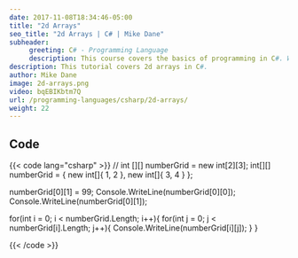 ```yaml
---
date: 2017-11-08T18:34:46-05:00
title: "2d Arrays"
seo_title: "2d Arrays | C# | Mike Dane"
subheader:
     greeting: C# - Programming Language
     description: This course covers the basics of programming in C#. Work your way through the videos/articles and I'll teach you everything you need to know to start your programming journey!
description: This tutorial covers 2d arrays in C#.
author: Mike Dane
image: 2d-arrays.png
video: bqEBIKbtm7Q
url: /programming-languages/csharp/2d-arrays/
weight: 22
---
```

## Code

{{< code lang="csharp" >}}
// int [][] numberGrid = new int[2][3];
int[][] numberGrid = { new int[]{ 1, 2 }, new int[]{ 3, 4 } };

numberGrid[0][1] = 99;
Console.WriteLine(numberGrid[0][0]);
Console.WriteLine(numberGrid[0][1]);

for(int i = 0; i < numberGrid.Length; i++){
     for(int j = 0; j < numberGrid[i].Length; j++){
          Console.WriteLine(numberGrid[i][j]);
     }
}

{{< /code >}}